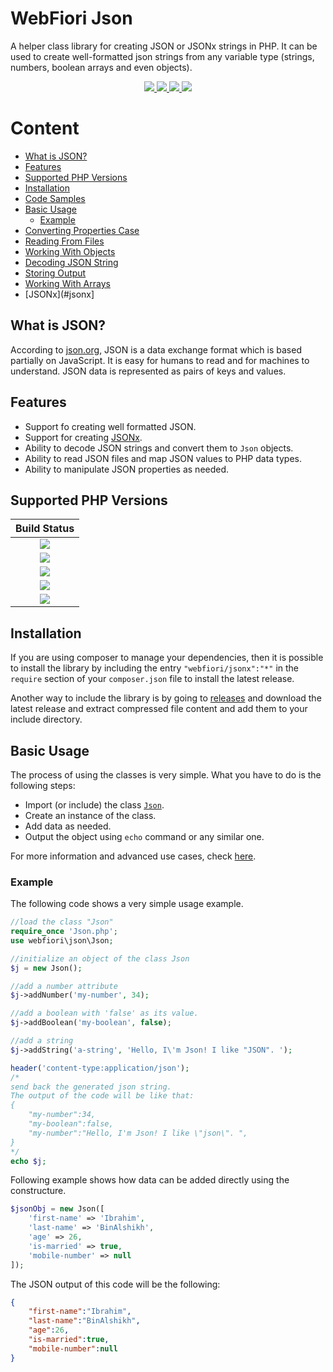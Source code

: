 # WebFiori Json

A helper class library for creating JSON or JSONx strings in PHP. It can be used to create well-formatted json strings from any variable type (strings, numbers, boolean arrays and even objects).

<p align="center">
  <a target="_blank" href="https://github.com/WebFiori/json/actions/workflows/php84.yml">
    <img src="https://github.com/WebFiori/json/actions/workflows/php84.yml/badge.svg?branch=master">
  </a>
  <a href="https://codecov.io/gh/WebFiori/json">
    <img src="https://codecov.io/gh/WebFiori/json/branch/master/graph/badge.svg" />
  </a>
  <a href="https://sonarcloud.io/dashboard?id=WebFiori_json">
      <img src="https://sonarcloud.io/api/project_badges/measure?project=WebFiori_json&metric=alert_status" />
  </a>
  <a href="https://packagist.org/packages/webfiori/jsonx">
    <img src="https://img.shields.io/packagist/dt/webfiori/jsonx?color=light-green">
  </a>
</p>

# Content
* [What is JSON?](what-is-json)
* [Features](#features)
* [Supported PHP Versions](#supported-php-versions)
* [Installation](#installation)
* [Code Samples](#code-samples)
* [Basic Usage](#basic-usage)
  * [Example](#example)
* [Converting Properties Case](#converting-properties-case)
* [Reading From Files](#reading-from-files)
* [Working With Objects](#working-with-objects)
* [Decoding JSON String](#decoding-json-string)
* [Storing Output](#storing-output)
* [Working With Arrays](#working-with-arrays)
* [JSONx](#jsonx]

## What is JSON?

According to [json.org](https://www.json.org/json-en.html), JSON is a data exchange format which is based partially on JavaScript. It is easy for humans to read and for machines to understand. JSON data is represented as pairs of keys and values.

## Features
* Support fo creating well formatted JSON.
* Support for creating [JSONx](https://www.ibm.com/docs/en/datapower-gateways/10.0.1?topic=20-jsonx).
* Ability to decode JSON strings and convert them to `Json` objects.
* Ability to read JSON files and map JSON values to PHP data types.
* Ability to manipulate JSON properties as needed.

## Supported PHP Versions
|                                                                                        Build Status                                                                                         |
|:-------------------------------------------------------------------------------------------------------------------------------------------------------------------------------------------:|
| <a target="_blank" href="https://github.com/WebFiori/json/actions/workflows/php80.yml"><img src="https://github.com/WebFiori/json/actions/workflows/php80.yml/badge.svg?branch=master"></a> |
| <a target="_blank" href="https://github.com/WebFiori/json/actions/workflows/php81.yml"><img src="https://github.com/WebFiori/json/actions/workflows/php81.yml/badge.svg?branch=master"></a> |
| <a target="_blank" href="https://github.com/WebFiori/json/actions/workflows/php82.yml"><img src="https://github.com/WebFiori/json/actions/workflows/php82.yml/badge.svg?branch=master"></a> |
| <a target="_blank" href="https://github.com/WebFiori/json/actions/workflows/php83.yml"><img src="https://github.com/WebFiori/json/actions/workflows/php83.yml/badge.svg?branch=master"></a> |
| <a target="_blank" href="https://github.com/WebFiori/json/actions/workflows/php84.yml"><img src="https://github.com/WebFiori/json/actions/workflows/php84.yml/badge.svg?branch=master"></a> |

## Installation
If you are using composer to manage your dependencies, then it is possible to install the library by including the entry `"webfiori/jsonx":"*"` in the `require` section of your `composer.json` file to install the latest release. 

Another way to include the library is by going to [releases](https://github.com/WebFiori/json/releases) and download the latest release and extract compressed file content and add them to your include directory.

## Basic Usage
The process of using the classes is very simple. What you have to do is the following steps:

  * Import (or include) the class [`Json`](https://github.com/WebFiori/json/blob/master/webfiori/json/Json.php).
  * Create an instance of the class.
  * Add data as needed.
  * Output the object using `echo` command or any similar one.

For more information and advanced use cases, check [here](https://webfiori.com/learn/webfiori-json).

### Example
The following code shows a very simple usage example.

```php
//load the class "Json"
require_once 'Json.php';
use webfiori\json\Json;

//initialize an object of the class Json
$j = new Json();

//add a number attribute
$j->addNumber('my-number', 34);

//add a boolean with 'false' as its value. 
$j->addBoolean('my-boolean', false);

//add a string
$j->addString('a-string', 'Hello, I\'m Json! I like "JSON". ');

header('content-type:application/json');
/*
send back the generated json string.
The output of the code will be like that:
{
    "my-number":34,
    "my-boolean":false,
    "my-number":"Hello, I'm Json! I like \"json\". ",
}
*/
echo $j;
```

Following example shows how data can be added directly using the constructure.

``` php
$jsonObj = new Json([
    'first-name' => 'Ibrahim',
    'last-name' => 'BinAlshikh',
    'age' => 26,
    'is-married' => true,
    'mobile-number' => null
]);
```

The JSON output of this code will be the following:

``` json
{
    "first-name":"Ibrahim",
    "last-name":"BinAlshikh",
    "age":26,
    "is-married":true,
    "mobile-number":null
}
```

